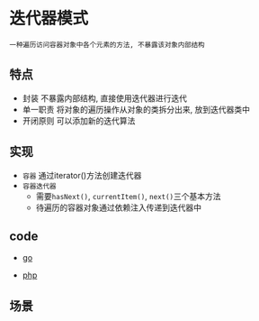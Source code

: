 # 迭代器模式

    一种遍历访问容器对象中各个元素的方法, 不暴露该对象内部结构

## 特点

- 封装 不暴露内部结构, 直接使用迭代器进行迭代
- 单一职责 将对象的遍历操作从对象的类拆分出来, 放到迭代器类中
- 开闭原则 可以添加新的迭代算法

## 实现

- `容器` 通过iterator()方法创建迭代器
- `容器迭代器`
  - 需要`hasNext()`, `currentItem()`, `next()`三个基本方法
  - 待遍历的容器对象通过依赖注入传递到迭代器中

## code

- [go](../script/go/dp/iterator.go)

- [php](src/php_design_patterns/iterator/iterator.php)

## 场景